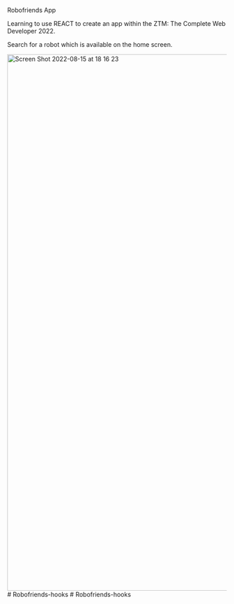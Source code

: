 Robofriends App

Learning to use REACT to create an app within the ZTM: The Complete Web Developer 2022.

Search for a robot which is available on the home screen.

<img width="1229" alt="Screen Shot 2022-08-15 at 18 16 23" src="https://user-images.githubusercontent.com/103035459/184683611-55b26161-10fa-4e70-9102-d81d061f536e.png">
# Robofriends-hooks
# Robofriends-hooks
